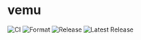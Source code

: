 # vemu
![CI](https://github.com/gentlyj/vemu/actions/workflows/ci.yml/badge.svg)
![Format](https://github.com/gentlyj/vemu/actions/workflows/format.yml/badge.svg)
![Release](https://github.com/gentlyj/vemu/actions/workflows/release.yml/badge.svg)
![Latest Release](https://img.shields.io/github/v/release/gentlyj/vemu)
